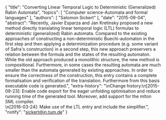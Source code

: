 {
    "title": "Converting Linear Temporal Logic to Deterministic (Generalized) Rabin Automata",
    "topics": [
        "Computer science-Automata and formal languages"
    ],
    "authors": [
        "Salomon Sickert"
    ],
    "date": "2015-09-04",
    "abstract": "Recently, Javier Esparza and Jan Kretinsky proposed a new method directly translating linear temporal logic (LTL) formulas to deterministic (generalized) Rabin automata. Compared to the existing approaches of constructing a non-deterministic Buechi-automaton in the first step and then applying a determinization procedure (e.g. some variant of Safra's construction) in a second step, this new approach preservers a relation between the formula and the states of the resulting automaton. While the old approach produced a monolithic structure, the new method is compositional. Furthermore, in some cases the resulting automata are much smaller than the automata generated by existing approaches. In order to ensure the correctness of the construction, this entry contains a complete formalisation and verification of the translation. Furthermore from this basis executable code is generated.",
    "extra-history": "\nChange history:\n[2015-09-23]: Enable code export for the eager unfolding optimisation and reduce running time of the generated tool. Moreover, add support for the mlton SML compiler.<br>\n[2016-03-24]: Make use of the LTL entry and include the simplifier.",
    "notify": "sickert@in.tum.de"
}